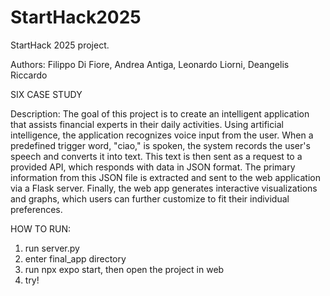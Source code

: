 # StartHack2025
StartHack 2025 project.

Authors: Filippo Di Fiore, Andrea Antiga, Leonardo Liorni, Deangelis Riccardo




SIX CASE STUDY




Description: The goal of this project is to create an intelligent application that assists financial experts in their daily activities. Using artificial intelligence, the application recognizes voice input from the user. When a predefined trigger word, "ciao," is spoken, the system records the user's speech and converts it into text. This text is then sent as a request to a provided API, which responds with data in JSON format. The primary information from this JSON file is extracted and sent to the web application via a Flask server. Finally, the web app generates interactive visualizations and graphs, which users can further customize to fit their individual preferences.



HOW TO RUN:
1) run server.py
2) enter final_app directory
3) run npx expo start, then open the project in web
4) try!
